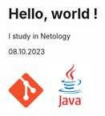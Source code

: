 # Hello, world !
I study in Netology

08.10.2023

<p align="left">
<img src="https://github.com/devicons/devicon/blob/master/icons/git/git-original.svg" title="git" alt="git" width="70" height="70"/>&nbsp
<img src="https://raw.githubusercontent.com/devicons/devicon/master/icons/java/java-original-wordmark.svg" alt="java" width="90" height="90" />
</p>


